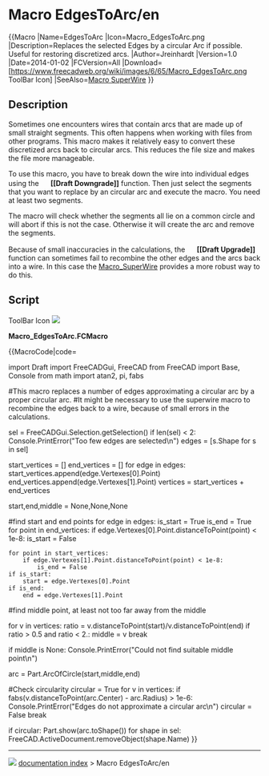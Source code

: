 # Macro EdgesToArc/en
{{Macro
|Name=EdgesToArc
|Icon=Macro_EdgesToArc.png
|Description=Replaces the selected Edges by a circular Arc if possible. Useful for restoring discretized arcs.
|Author=Jreinhardt
|Version=1.0
|Date=2014-01-02
|FCVersion=All
|Download=[https://www.freecadweb.org/wiki/images/6/65/Macro_EdgesToArc.png ToolBar Icon]
|SeeAlso=[Macro SuperWire](Macro_SuperWire.md)
}}

## Description

Sometimes one encounters wires that contain arcs that are made up of small straight segments. This often happens when working with files from other programs. This macro makes it relatively easy to convert these discretized arcs back to circular arcs. This reduces the file size and makes the file more manageable.

To use this macro, you have to break down the wire into individual edges using the **<img src="images/Draft_Downgrade.svg" width=16px> [[Draft Downgrade]]** function. Then just select the segments that you want to replace by an circular arc and execute the macro. You need at least two segments.

The macro will check whether the segments all lie on a common circle and will abort if this is not the case. Otherwise it will create the arc and remove the segments.

Because of small inaccuracies in the calculations, the **<img src="images/Draft_Upgrade.svg" width=16px> [[Draft Upgrade]]** function can sometimes fail to recombine the other edges and the arcs back into a wire. In this case the [Macro\_SuperWire](Macro_SuperWire.md) provides a more robust way to do this.

## Script

ToolBar Icon ![](images/Macro_EdgesToArc.png )

**Macro\_EdgesToArc.FCMacro**


{{MacroCode|code=

import Draft
import FreeCADGui, FreeCAD
from FreeCAD import Base, Console
from math import atan2, pi, fabs

#This macro replaces a number of edges approximating a circular arc by a proper circular arc.
#It might be necessary to use the superwire macro to recombine the edges back to a wire, because of small errors in the calculations.

sel = FreeCADGui.Selection.getSelection()
if len(sel) < 2:
    Console.PrintError("Too few edges are selected\n")
edges = [s.Shape for s in sel]

start_vertices = []
end_vertices = []
for edge in edges:
    start_vertices.append(edge.Vertexes[0].Point)
    end_vertices.append(edge.Vertexes[1].Point)
vertices = start_vertices + end_vertices

start,end,middle = None,None,None

#find start and end points
for edge in edges:
    is_start = True
    is_end = True
    for point in end_vertices:
        if edge.Vertexes[0].Point.distanceToPoint(point) < 1e-8:
            is_start = False

    for point in start_vertices:
        if edge.Vertexes[1].Point.distanceToPoint(point) < 1e-8:
            is_end = False
    if is_start:
        start = edge.Vertexes[0].Point
    if is_end:
        end = edge.Vertexes[1].Point

#find middle point, at least not too far away from the middle

for v in vertices:
    ratio = v.distanceToPoint(start)/v.distanceToPoint(end)
    if ratio > 0.5 and ratio < 2.:
        middle = v
        break

if middle is None:
    Console.PrintError("Could not find suitable middle point\n")

arc = Part.ArcOfCircle(start,middle,end)

#Check circularity
circular = True
for v in vertices:
    if fabs(v.distanceToPoint(arc.Center) - arc.Radius) > 1e-6:
        Console.PrintError("Edges do not approximate a circular arc\n")
        circular = False
        break

if circular:
        Part.show(arc.toShape())
        for shape in sel:
            FreeCAD.ActiveDocument.removeObject(shape.Name)
}}



---
![](images/Right_arrow.png) [documentation index](../README.md) > Macro EdgesToArc/en
